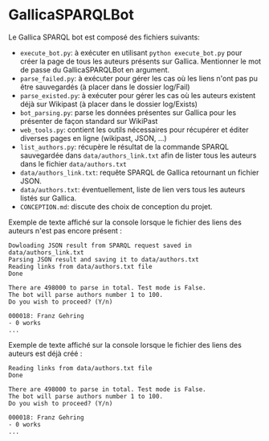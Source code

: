 # GallicaSPARQLBot

Le Gallica SPARQL bot est composé des fichiers suivants:

- `execute_bot.py`: à exécuter en utilisant `python execute_bot.py` pour créer la page de tous les auteurs présents sur Gallica. Mentionner le mot de passe du GallicaSPARQLBot en argument.
- `parse_failed.py`: à exécuter pour gérer les cas où les liens n'ont pas pu être sauvegardés (à placer dans le dossier log/Fail)
- `parse_existed.py`: à exécuter pour gérer les cas où les auteurs existent déjà sur Wikipast (à placer dans le dossier log/Exists)
- `bot_parsing.py`: parse les données présentes sur Gallica pour les présenter de façon standard sur WikiPast
- `web_tools.py`: contient les outils nécessaires pour récupérer et éditer diverses pages en ligne (wikipast, JSON, ...)
- `list_authors.py`: récupère le résultat de la commande SPARQL sauvegardée dans `data/authors_link.txt` afin de lister tous les auteurs dans le fichier `data/authors.txt`
- `data/authors_link.txt`: requête SPARQL de Gallica retournant un fichier JSON.
- `data/authors.txt`: éventuellement, liste de lien vers tous les auteurs listés sur Gallica.
- `CONCEPTION.md`: discute des choix de conception du projet.

Exemple de texte affiché sur la console lorsque le fichier des liens des auteurs n'est pas encore présent :

    Dowloading JSON result from SPARQL request saved in data/authors_link.txt
    Parsing JSON result and saving it to data/authors.txt
    Reading links from data/authors.txt file
    Done

    There are 498000 to parse in total. Test mode is False.
    The bot will parse authors number 1 to 100.
    Do you wish to proceed? (Y/n) 

    000018: Franz Gehring
    - 0 works
    ...

Exemple de texte affiché sur la console lorsque le fichier des liens des auteurs est déjà créé :

    Reading links from data/authors.txt file
    Done

    There are 498000 to parse in total. Test mode is False.
    The bot will parse authors number 1 to 100.
    Do you wish to proceed? (Y/n) 

    000018: Franz Gehring
    - 0 works
    ...


